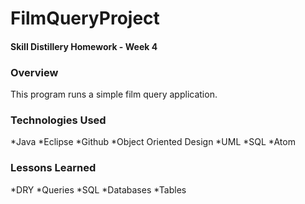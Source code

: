# FilmQueryProject
#### Skill Distillery Homework - Week 4

### Overview
This program runs a simple film query application.


### Technologies Used

*Java
*Eclipse
*Github
*Object Oriented Design
*UML
*SQL
*Atom

### Lessons Learned

*DRY
*Queries
*SQL
*Databases
*Tables
